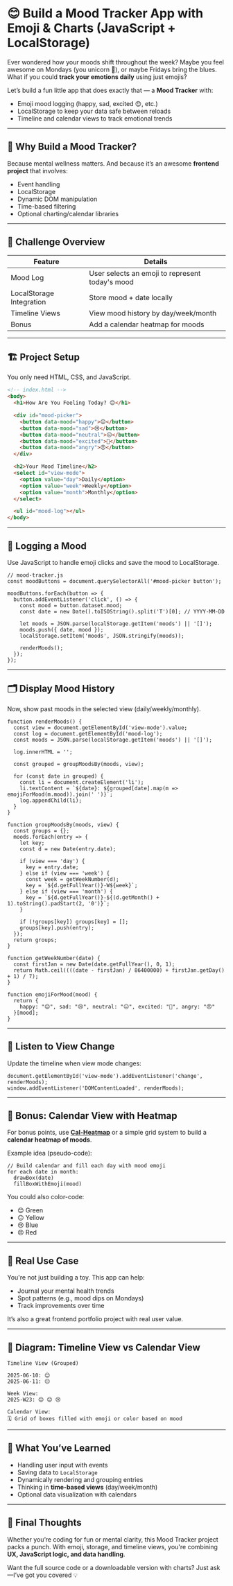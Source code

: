 # 😊 Build a Mood Tracker App with Emoji & Charts (JavaScript + LocalStorage)

Ever wondered how your moods shift throughout the week? Maybe you feel awesome on Mondays (you unicorn 🦄), or maybe Fridays bring the blues. What if you could **track your emotions daily** using just emojis?

Let’s build a fun little app that does exactly that — a **Mood Tracker** with:

- Emoji mood logging (happy, sad, excited 😍, etc.)
- LocalStorage to keep your data safe between reloads
- Timeline and calendar views to track emotional trends

---

## 🧠 Why Build a Mood Tracker?

Because mental wellness matters. And because it’s an awesome **frontend project** that involves:

- Event handling
- LocalStorage
- Dynamic DOM manipulation
- Time-based filtering
- Optional charting/calendar libraries

---

## 🎯 Challenge Overview

| Feature | Details |
| --- | --- |
| Mood Log | User selects an emoji to represent today's mood |
| LocalStorage Integration | Store mood + date locally |
| Timeline Views | View mood history by day/week/month |
| Bonus | Add a calendar heatmap for moods |

---

## 🏗️ Project Setup

You only need HTML, CSS, and JavaScript.

```html
<!-- index.html -->
<body>
  <h1>How Are You Feeling Today? 😊</h1>

  <div id="mood-picker">
    <button data-mood="happy">😊</button>
    <button data-mood="sad">😢</button>
    <button data-mood="neutral">😐</button>
    <button data-mood="excited">🤩</button>
    <button data-mood="angry">😠</button>
  </div>

  <h2>Your Mood Timeline</h2>
  <select id="view-mode">
    <option value="day">Daily</option>
    <option value="week">Weekly</option>
    <option value="month">Monthly</option>
  </select>

  <ul id="mood-log"></ul>
</body>

```

---

## 🧪 Logging a Mood

Use JavaScript to handle emoji clicks and save the mood to LocalStorage.

```
// mood-tracker.js
const moodButtons = document.querySelectorAll('#mood-picker button');

moodButtons.forEach(button => {
  button.addEventListener('click', () => {
    const mood = button.dataset.mood;
    const date = new Date().toISOString().split('T')[0]; // YYYY-MM-DD

    let moods = JSON.parse(localStorage.getItem('moods') || '[]');
    moods.push({ date, mood });
    localStorage.setItem('moods', JSON.stringify(moods));

    renderMoods();
  });
});

```

---

## 🗂️ Display Mood History

Now, show past moods in the selected view (daily/weekly/monthly).

```
function renderMoods() {
  const view = document.getElementById('view-mode').value;
  const log = document.getElementById('mood-log');
  const moods = JSON.parse(localStorage.getItem('moods') || '[]');

  log.innerHTML = '';

  const grouped = groupMoodsBy(moods, view);

  for (const date in grouped) {
    const li = document.createElement('li');
    li.textContent = `${date}: ${grouped[date].map(m => emojiForMood(m.mood)).join(' ')}`;
    log.appendChild(li);
  }
}

function groupMoodsBy(moods, view) {
  const groups = {};
  moods.forEach(entry => {
    let key;
    const d = new Date(entry.date);

    if (view === 'day') {
      key = entry.date;
    } else if (view === 'week') {
      const week = getWeekNumber(d);
      key = `${d.getFullYear()}-W${week}`;
    } else if (view === 'month') {
      key = `${d.getFullYear()}-${(d.getMonth() + 1).toString().padStart(2, '0')}`;
    }

    if (!groups[key]) groups[key] = [];
    groups[key].push(entry);
  });
  return groups;
}

function getWeekNumber(date) {
  const firstJan = new Date(date.getFullYear(), 0, 1);
  return Math.ceil((((date - firstJan) / 86400000) + firstJan.getDay() + 1) / 7);
}

function emojiForMood(mood) {
  return {
    happy: "😊", sad: "😢", neutral: "😐", excited: "🤩", angry: "😠"
  }[mood];
}

```

---

## 🔄 Listen to View Change

Update the timeline when view mode changes:

```
document.getElementById('view-mode').addEventListener('change', renderMoods);
window.addEventListener('DOMContentLoaded', renderMoods);

```

---

## 📅 Bonus: Calendar View with Heatmap

For bonus points, use [**Cal-Heatmap**](https://cal-heatmap.com/) or a simple grid system to build a **calendar heatmap of moods**.

Example idea (pseudo-code):

```
// Build calendar and fill each day with mood emoji
for each date in month:
  drawBox(date)
  fillBoxWithEmoji(mood)

```

You could also color-code:

- 😊 Green
- 😐 Yellow
- 😢 Blue
- 😠 Red

---

## 🧠 Real Use Case

You're not just building a toy. This app can help:

- Journal your mental health trends
- Spot patterns (e.g., mood dips on Mondays)
- Track improvements over time

It’s also a great frontend portfolio project with real user value.

---

## 🧩 Diagram: Timeline View vs Calendar View

```
Timeline View (Grouped)

2025-06-10: 😊
2025-06-11: 😐

Week View:
2025-W23: 😊 😊 😢

Calendar View:
🗓️ Grid of boxes filled with emoji or color based on mood

```

---

## 🚀 What You’ve Learned

- Handling user input with events
- Saving data to `LocalStorage`
- Dynamically rendering and grouping entries
- Thinking in **time-based views** (day/week/month)
- Optional data visualization with calendars

---

## 📌 Final Thoughts

Whether you’re coding for fun or mental clarity, this Mood Tracker project packs a punch. With emoji, storage, and timeline views, you're combining **UX, JavaScript logic, and data handling**.

Want the full source code or a downloadable version with charts? Just ask—I’ve got you covered 💡